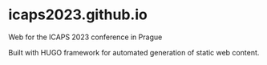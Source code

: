 # icaps2023.github.io
Web for the ICAPS 2023 conference in Prague

Built with HUGO framework for automated generation of static web content.
